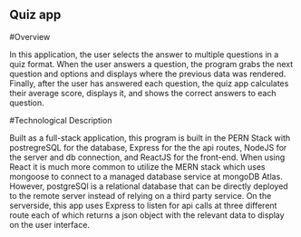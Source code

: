 ## Quiz app

#Overview

In this application, the user selects the answer to multiple questions in a quiz format. When the user answers a question, the program grabs the next question and options and displays where the previous data was rendered. Finally, after the user has answered each question, the quiz app calculates their average score, displays it, and shows the correct answers to each question.


#Technological Description

Built as a full-stack application, this program is built in the PERN Stack with postregreSQL for the database, Express for the the api routes, NodeJS for the server and db connection, and ReactJS for the front-end. When using React it is much more common to utilize the MERN stack which uses mongoose to connect to a managed database service at mongoDB Atlas. However, postgreSQl is a relational database that can be directly deployed to the remote server instead of relying on a third party service. On the serverside, this app uses Express to listen for api calls at three different route each of which returns a json object with the relevant data to display on the user interface. 
